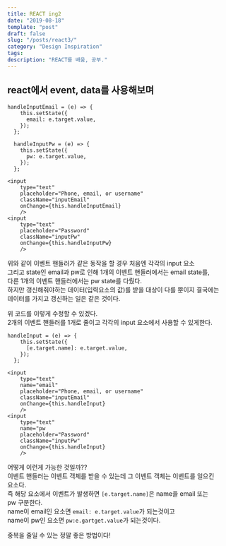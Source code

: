 ```yaml
---
title: REACT ing2
date: "2019-08-18"
template: "post"
draft: false
slug: "/posts/react3/"
category: "Design Inspiration"
tags:
description: "REACT를 배움, 공부."
---
```


## react에서 event, data를 사용해보며

```
handleInputEmail = (e) => {
    this.setState({
      email: e.target.value,
    });
  };

  handleInputPw = (e) => {
    this.setState({
      pw: e.target.value,
    });
  };

<input
    type="text"
    placeholder="Phone, email, or username"
    className="inputEmail"
    onChange={this.handleInputEmail}
    />
<input
    type="text"
    placeholder="Password"
    className="inputPw"
    onChange={this.handleInputPw}
    />
```

위와 같이 이벤트 핸들러가 같은 동작을 할 경우 처음엔 각각의 input 요소  
그리고 state인 email과 pw로 인해 1개의 이벤트 핸들러에서는 email state를,  
다른 1개의 이벤트 핸들러에서는 pw state를 다뤘다.  
하지만 갱신해줘야하는 데이터(입력요소의 값)를 받을 대상이 다를 뿐이지 결국에는  
데이터를 가지고 갱신하는 일은 같은 것이다.

위 코드를 이렇게 수정할 수 있겠다.  
2개의 이벤트 핸들러를 1개로 줄이고 각각의 input 요소에서 사용할 수 있게한다.

```
handleInput = (e) => {
    this.setState({
      [e.target.name]: e.target.value,
    });
  };

<input
    type="text"
    name="email"
    placeholder="Phone, email, or username"
    className="inputEmail"
    onChange={this.handleInput}
    />
<input
    type="text"
    name="pw
    placeholder="Password"
    className="inputPw"
    onChange={this.handleInput}
    />
```

어떻게 이런게 가능한 것일까??  
이벤트 핸들러는 이벤트 객체를 받을 수 있는데 그 이벤트 객체는 이벤트를 일으킨  
요소다.  
즉 해당 요소에서 이벤트가 발생하면 `[e.target.name]`은 name을 email 또는  
 pw 구분한다.  
name이 email인 요소면 `email: e.target.value`가 되는것이고  
name이 pw인 요소면 `pw:e.gartget.value`가 되는것이다.

중복을 줄일 수 있는 정말 좋은 방법이다!
